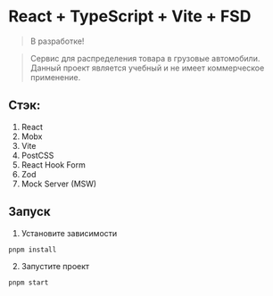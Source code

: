 # React + TypeScript + Vite + FSD

> В разработке!

> Сервис для распределения товара в грузовые автомобили.
> Данный проект является учебный и не имеет коммерческое применение.

## Стэк:

1. React
2. Mobx
3. Vite
4. PostCSS 
5. React Hook Form
6. Zod 
7. Mock Server (MSW)

## Запуск

1. Установите зависимости

```bash
pnpm install
```

2. Запустите проект

```bash
pnpm start
```
